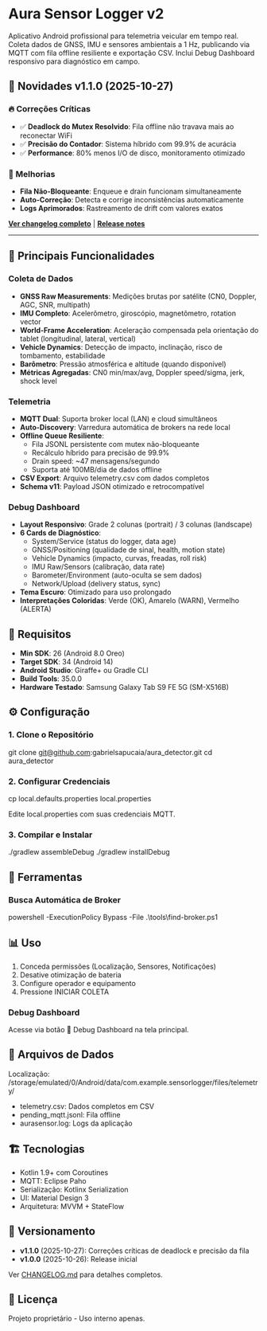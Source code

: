 # Aura Sensor Logger v2

Aplicativo Android profissional para telemetria veicular em tempo real. Coleta dados de GNSS, IMU e sensores ambientais a 1 Hz, publicando via MQTT com fila offline resiliente e exportação CSV. Inclui Debug Dashboard responsivo para diagnóstico em campo.

## 📢 **Novidades v1.1.0** (2025-10-27)

### 🔥 Correções Críticas
- ✅ **Deadlock do Mutex Resolvido**: Fila offline não travava mais ao reconectar WiFi
- ✅ **Precisão do Contador**: Sistema híbrido com 99.9% de acurácia
- ✅ **Performance**: 80% menos I/O de disco, monitoramento otimizado

### 🚀 Melhorias
- **Fila Não-Bloqueante**: Enqueue e drain funcionam simultaneamente
- **Auto-Correção**: Detecta e corrige inconsistências automaticamente
- **Logs Aprimorados**: Rastreamento de drift com valores exatos

**[Ver changelog completo](CHANGELOG.md)** | **[Release notes](RELEASE_NOTES_v1.1.0.md)**

---

## 🚀 Principais Funcionalidades

### Coleta de Dados
- **GNSS Raw Measurements**: Medições brutas por satélite (CN0, Doppler, AGC, SNR, multipath)
- **IMU Completo**: Acelerômetro, giroscópio, magnetômetro, rotation vector
- **World-Frame Acceleration**: Aceleração compensada pela orientação do tablet (longitudinal, lateral, vertical)
- **Vehicle Dynamics**: Detecção de impacto, inclinação, risco de tombamento, estabilidade
- **Barômetro**: Pressão atmosférica e altitude (quando disponível)
- **Métricas Agregadas**: CN0 min/max/avg, Doppler speed/sigma, jerk, shock level

### Telemetria
- **MQTT Dual**: Suporta broker local (LAN) e cloud simultâneos
- **Auto-Discovery**: Varredura automática de brokers na rede local
- **Offline Queue Resiliente**: 
  - Fila JSONL persistente com mutex não-bloqueante
  - Recálculo híbrido para precisão de 99.9%
  - Drain speed: ~47 mensagens/segundo
  - Suporta até 100MB/dia de dados offline
- **CSV Export**: Arquivo telemetry.csv com dados completos
- **Schema v11**: Payload JSON otimizado e retrocompatível

### Debug Dashboard
- **Layout Responsivo**: Grade 2 colunas (portrait) / 3 colunas (landscape)
- **6 Cards de Diagnóstico**:
  - System/Service (status do logger, data age)
  - GNSS/Positioning (qualidade de sinal, health, motion state)
  - Vehicle Dynamics (impacto, curvas, freadas, roll risk)
  - IMU Raw/Sensors (calibração, data rate)
  - Barometer/Environment (auto-oculta se sem dados)
  - Network/Upload (delivery status, sync)
- **Tema Escuro**: Otimizado para uso prolongado
- **Interpretações Coloridas**: Verde (OK), Amarelo (WARN), Vermelho (ALERTA)

## 📱 Requisitos

- **Min SDK**: 26 (Android 8.0 Oreo)
- **Target SDK**: 34 (Android 14)
- **Android Studio**: Giraffe+ ou Gradle CLI
- **Build Tools**: 35.0.0
- **Hardware Testado**: Samsung Galaxy Tab S9 FE 5G (SM-X516B)

## ⚙️ Configuração

### 1. Clone o Repositório
git clone git@github.com:gabrielsapucaia/aura_detector.git
cd aura_detector

### 2. Configurar Credenciais
cp local.defaults.properties local.properties

Edite local.properties com suas credenciais MQTT.

### 3. Compilar e Instalar
./gradlew assembleDebug
./gradlew installDebug

## 🔧 Ferramentas

### Busca Automática de Broker
powershell -ExecutionPolicy Bypass -File .\tools\find-broker.ps1

## 📊 Uso

1. Conceda permissões (Localização, Sensores, Notificações)
2. Desative otimização de bateria
3. Configure operador e equipamento
4. Pressione INICIAR COLETA

### Debug Dashboard
Acesse via botão 🔧 Debug Dashboard na tela principal.

## 📁 Arquivos de Dados

Localização: /storage/emulated/0/Android/data/com.example.sensorlogger/files/telemetry/

- telemetry.csv: Dados completos em CSV
- pending_mqtt.jsonl: Fila offline
- aurasensor.log: Logs da aplicação

## 🏗️ Tecnologias

- Kotlin 1.9+ com Coroutines
- MQTT: Eclipse Paho
- Serialização: Kotlinx Serialization
- UI: Material Design 3
- Arquitetura: MVVM + StateFlow

## 📝 Versionamento

- **v1.1.0** (2025-10-27): Correções críticas de deadlock e precisão da fila
- **v1.0.0** (2025-10-26): Release inicial

Ver [CHANGELOG.md](CHANGELOG.md) para detalhes completos.

## 📄 Licença

Projeto proprietário - Uso interno apenas.
